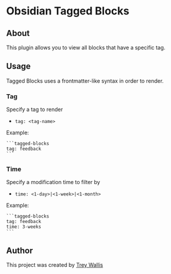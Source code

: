 # Obsidian Tagged Blocks

## About

This plugin allows you to view all blocks that have a specific tag.

## Usage

Tagged Blocks uses a frontmatter-like syntax in order to render.

### Tag

Specify a tag to render

-   `tag: <tag-name>`

Example:

````
```tagged-blocks
tag: feedback
```
````

### Time

Specify a modification time to filter by

-   `time: <1-day>|<1-week>|<1-month>`

Example:

````
```tagged-blocks
tag: feedback
time: 3-weeks
```
````

## Author

This project was created by <a href="https://github.com/trey-wallis">Trey Wallis</a>
